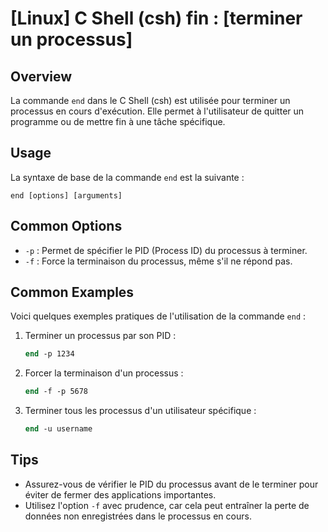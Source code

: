 # [Linux] C Shell (csh) fin : [terminer un processus]

## Overview
La commande `end` dans le C Shell (csh) est utilisée pour terminer un processus en cours d'exécution. Elle permet à l'utilisateur de quitter un programme ou de mettre fin à une tâche spécifique.

## Usage
La syntaxe de base de la commande `end` est la suivante :

```
end [options] [arguments]
```

## Common Options
- `-p` : Permet de spécifier le PID (Process ID) du processus à terminer.
- `-f` : Force la terminaison du processus, même s'il ne répond pas.

## Common Examples
Voici quelques exemples pratiques de l'utilisation de la commande `end` :

1. Terminer un processus par son PID :
   ```csh
   end -p 1234
   ```

2. Forcer la terminaison d'un processus :
   ```csh
   end -f -p 5678
   ```

3. Terminer tous les processus d'un utilisateur spécifique :
   ```csh
   end -u username
   ```

## Tips
- Assurez-vous de vérifier le PID du processus avant de le terminer pour éviter de fermer des applications importantes.
- Utilisez l'option `-f` avec prudence, car cela peut entraîner la perte de données non enregistrées dans le processus en cours.